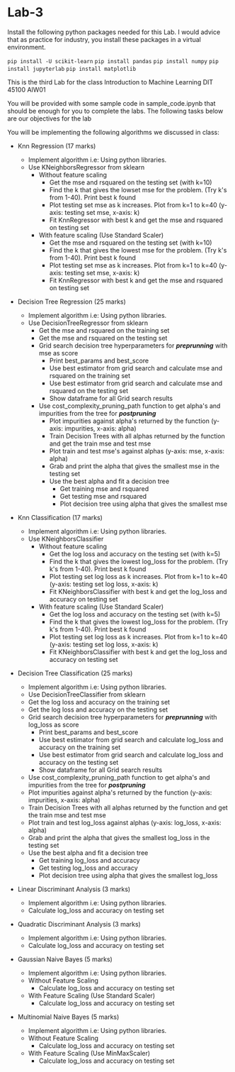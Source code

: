 # Lab-3
Install the following python packages needed for this Lab. I would advice that as practice for industry, you install these packages in a virtual environment.

`pip install -U scikit-learn` `pip install pandas` `pip install numpy` `pip install jupyterlab` `pip install matplotlib`

This is the third Lab for the class Introduction to Machine Learning DIT 45100 AIW01

You will be provided with some sample code in sample_code.ipynb that should be enough for you to complete the labs. The following tasks below are our objectives for the lab

You will be implementing the following algorithms we discussed in class:

- Knn Regression (17 marks)
  - Implement algorithm i.e: Using python libraries.
  - Use KNeighborsRegressor from sklearn
    - Without feature scaling
      - Get the mse and rsquared on the testing set (with k=10)
      - Find the k that gives the lowset mse for the problem. (Try k's from 1-40). Print best k found
      - Plot testing set mse as k increases. Plot from k=1 to k=40 (y-axis: testing set mse, x-axis: k)
      - Fit KnnRegressor with best k and get the mse and rsquared on testing set
    - With feature scaling (Use Standard Scaler)
      - Get the mse and rsquared on the testing set (with k=10)
      - Find the k that gives the lowest mse for the problem. (Try k's from 1-40). Print best k found
      - Plot testing set mse as k increases. Plot from k=1 to k=40 (y-axis: testing set mse, x-axis: k)
      - Fit KnnRegressor with best k and get the mse and rsquared on testing set
      
 - Decision Tree Regression (25 marks)
   - Implement algorithm i.e: Using python libraries.
   - Use DecisionTreeRegressor from sklearn
     - Get the mse and rsquared on the training set
     - Get the mse and rsquared on the testing set
     - Grid search decision tree hyperparameters for ***preprunning*** with mse as score
       - Print best_params and best_score
       - Use best estimator from grid search and calculate mse and rsquared on the training set
       - Use best estimator from grid search and calculate mse and rsquared on the testing set
       - Show dataframe for all Grid search results
     - Use cost_complexity_pruning_path function to get alpha's and impurities from the tree for ***postpruning***
       - Plot impurities against alpha's returned by the function (y-axis: impurities, x-axis: alpha)
       - Train Decision Trees with all alphas returned by the function and get the train mse and test mse
       - Plot train and test mse's against alphas (y-axis: mse, x-axis: alpha)
       - Grab and print the alpha that gives the smallest mse in the testing set
       - Use the best alpha and fit a decision tree
         - Get training mse and rsquared
         - Get testing mse and rsquared
         - Plot decision tree using alpha that gives the smallest mse
         
 - Knn Classification (17 marks)
   - Implement algorithm i.e: Using python libraries.
   - Use KNeighborsClassifier
     - Without feature scaling
       - Get the log loss and accuracy on the testing set (with k=5)
       - Find the k that gives the lowest log_loss for the problem. (Try k's from 1-40). Print best k found
       - Plot testing set log loss as k increases. Plot from k=1 to k=40 (y-axis: testing set log loss, x-axis: k)
       - Fit KNeighborsClassifier with best k and get the log_loss and accuracy on testing set
     - With feature scaling (Use Standard Scaler)
       - Get the log loss and accuracy on the testing set (with k=5)
       - Find the k that gives the lowest log_loss for the problem. (Try k's from 1-40). Print best k found
       - Plot testing set log loss as k increases. Plot from k=1 to k=40 (y-axis: testing set log loss, x-axis: k)
       - Fit KNeighborsClassifier with best k and get the log_loss and accuracy on testing set
       
- Decision Tree Classification (25 marks)
  - Implement algorithm i.e: Using python libraries.
  - Use DecisionTreeClassifier from sklearn
  - Get the log loss and accuracy on the training set
  - Get the log loss and accuracy on the testing set
  - Grid search decision tree hyperparameters for ***preprunning*** with log_loss as score
    - Print best_params and best_score
    - Use best estimator from grid search and calculate log_loss and accuracy on the training set
    - Use best estimator from grid search and calculate log_loss and accuracy on the testing set
    - Show dataframe for all Grid search results
  - Use cost_complexity_pruning_path function to get alpha's and impurities from the tree for ***postpruning***
   - Plot impurities against alpha's returned by the function (y-axis: impurities, x-axis: alpha)
   - Train Decision Trees with all alphas returned by the function and get the train mse and test mse
   - Plot train and test log_loss against alphas (y-axis: log_loss, x-axis: alpha)
   - Grab and print the alpha that gives the smallest log_loss in the testing set
   - Use the best alpha and fit a decision tree
     - Get training log_loss and accuracy
     - Get testing log_loss and accuracy
     - Plot decision tree using alpha that gives the smallest log_loss
     
 - Linear Discriminant Analysis (3 marks)
   - Implement algorithm i.e: Using python libraries.
   - Calculate log_loss and accuracy on testing set
   
 - Quadratic Discriminant Analysis (3 marks)
   - Implement algorithm i.e: Using python libraries.
   - Calculate log_loss and accuracy on testing set
   
 - Gaussian Naive Bayes (5 marks)
   - Implement algorithm i.e: Using python libraries.
   - Without Feature Scaling
     - Calculate log_loss and accuracy on testing set
   - With Feature Scaling (Use Standard Scaler)
     - Calculate log_loss and accuracy on testing set
 
 - Multinomial Naive Bayes (5 marks)
   - Implement algorithm i.e: Using python libraries.
   - Without Feature Scaling
     - Calculate log_loss and accuracy on testing set
   - With Feature Scaling (Use MinMaxScaler)
     - Calculate log_loss and accuracy on testing set
         
        

